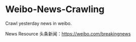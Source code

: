 # Weibo-News-Crawling

Crawl yesterday news in weibo.

News Resource 头条新闻：https://weibo.com/breakingnews
